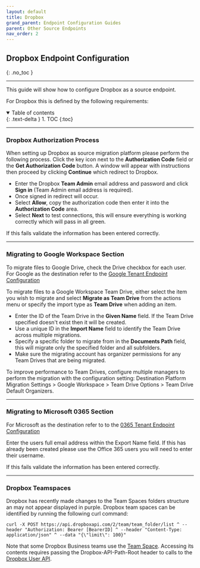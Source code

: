 ```yaml
---
layout: default
title: Dropbox
grand_parent: Endpoint Configuration Guides
parent: Other Source Endpoints
nav_order: 2
---
```


## Dropbox Endpoint Configuration
{: .no_toc }

---

This guide will show how to configure Dropbox as a source endpoint. 

For Dropbox this is defined by the following requirements:

<a name="top"></a>
<details open markdown="block">
  <summary>
    Table of contents
  </summary>
  {: .text-delta }
1. TOC
{:toc}
</details>

---

### Dropbox Authorization Process

When setting up Dropbox as source migration platform please perform the following process. Click the key icon next to the **Authorization Code** field or the **Get Authorization Code** button. A window will appear with instructions then proceed by clicking **Continue** which redirect to Dropbox.

- Enter the Dropbox **Team Admin** email address and password and click **Sign in** (Team Admin email address is required).
- Once signed in redirect will occur.
- Select **Allow**, copy the authorization code  then enter it into the **Authorization Code** area.
- Select **Next** to test connections, this will ensure everything is working correctly which will pass in all green.

If this fails validate the information has been entered correctly.

---
### Migrating to Google Workspace Section 
 
To migrate files to Google Drive, check the Drive checkbox for each user. For Google as the destination refer to the <a href="https://docs.cloudm.io/Endpoint-Configuration-Guides/GoogleTenant.html">Google Tenant Endpoint Configuration</a>

To migrate files to a Google Workspace Team Drive, either select the item you wish to migrate and select **Migrate as Team Drive** from the actions menu or specify the import type as **Team Drive** when adding an item.

- Enter the ID of the Team Drive in the **Given Name** field. If the Team Drive specified doesn't exist then it will be created. 
- Use a unique ID in the **Import Name** field to identify the Team Drive across multiple migrations. 
- Specify a specific folder to migrate from in the **Documents Path** field, this will migrate only the specified folder and all subfolders. 
- Make sure the migrating account has organizer permissions for any Team Drives that are being migrated.

To improve performance to Team Drives, configure multiple managers to perform the migration with the configuration setting: Destination Platform Migration Settings > Google Workspace > Team Drive Options > Team Drive Default Organizers.

---

### Migrating to Microsoft 0365 Section

For Microsoft as the destination refer to to the <a href="https://docs.cloudm.io/Endpoint-Configuration-Guides/O365Tenant.html">0365 Tenant Endpoint Configuration</a>

Enter the users full email address within the Export Name field. If this has already been created please use the Office 365 users you will need to enter their username.

If this fails validate the information has been entered correctly.

---

### Dropbox Teamspaces

Dropbox has recently made changes to the Team Spaces folders structure an may not appear displayed in purple.  Dropbox team spaces can be identified by running the following curl command:

`curl -X POST https://api.dropboxapi.com/2/team/team_folder/list ^ --header "Authorization: Bearer [BearerID] ^ --header "Content-Type: application/json" ^ --data "{\"limit\": 100}"`

Note that some Dropbox Business teams use the <a href="https://www.dropbox.com/developers/documentation/http/teams">Team Space</a>. Accessing its contents requires passing the Dropbox-API-Path-Root header to calls to the <a href="https://www.dropbox.com/developers/documentation/http/teams#documentation">Dropbox User API</a>.


